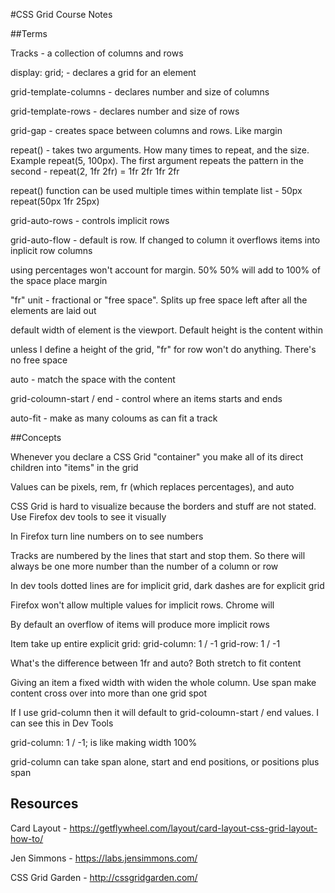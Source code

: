 #CSS Grid Course Notes

##Terms

Tracks - a collection of columns and rows

display: grid; - declares a grid for an element

grid-template-columns - declares number and size of columns


grid-template-rows - declares number and size of rows

grid-gap - creates space between columns and rows. Like margin

repeat() - takes two arguments. How many times to repeat, and the size. Example repeat(5, 100px). The first argument repeats the pattern in the second - repeat(2, 1fr 2fr) = 1fr 2fr 1fr 2fr

repeat() function can be used multiple times within template list - 50px repeat(50px 1fr 25px)

grid-auto-rows - controls implicit rows

grid-auto-flow - default is row. If changed to column it overflows items into inplicit row columns

using percentages won't account for margin. 50% 50% will add to 100% of the space place margin

"fr" unit - fractional or "free space". Splits up free space left after all the elements are laid out

default width of element is the viewport. Default height is the content within

unless I define a height of the grid, "fr" for row won't do anything. There's no free space

auto - match the space with the content

grid-coloumn-start / end - control where an items starts and ends

auto-fit - make as many coloums as can fit a track

##Concepts

Whenever you declare a CSS Grid "container" you make all of its direct children into "items" in the grid

Values can be pixels, rem, fr (which replaces percentages), and auto

CSS Grid is hard to visualize because the borders and stuff are not stated. Use Firefox dev tools to see it visually

In Firefox turn line numbers on to see numbers

Tracks are numbered by the lines that start and stop them. So there will always be one more number than the number of a column or row

In dev tools dotted lines are for implicit grid, dark dashes are for explicit grid

Firefox won't allow multiple values for implicit rows. Chrome will

By default an overflow of items will produce more implicit rows

Item take up entire explicit grid:
grid-column: 1 / -1
grid-row: 1 / -1

What's the difference between 1fr and auto? Both stretch to fit content

Giving an item a fixed width with widen the whole column. Use span make content cross over into more than one grid spot

If I use grid-column then it will default to grid-coloumn-start / end values. I can see this in Dev Tools

grid-column: 1 / -1; is like making width 100%

grid-column can take span alone, start and end positions, or positions plus span

## Resources

Card Layout - https://getflywheel.com/layout/card-layout-css-grid-layout-how-to/

Jen Simmons - https://labs.jensimmons.com/

CSS Grid Garden - http://cssgridgarden.com/